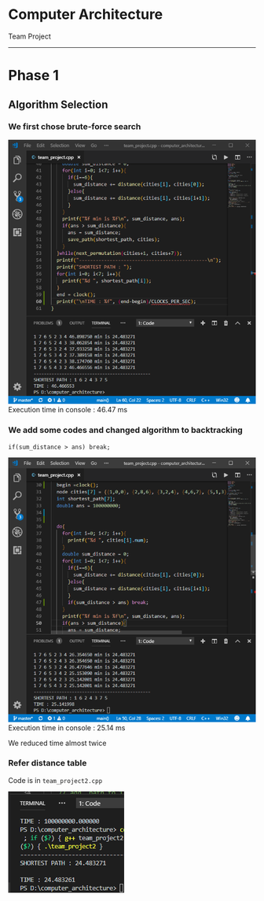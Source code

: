 # Computer Architecture
Team Project
- - -
# Phase 1
## Algorithm Selection
###  We first chose brute-force search
![brute_force](./image/time_brute_force.png)
Execution time in console : 46.47 ms

### We add some codes and changed algorithm to backtracking 
```
if(sum_distance > ans) break;
```

![backtracking](./image/time_backtracking.png)  
Execution time in console : 25.14 ms  

We reduced time almost twice

### Refer distance table
Code is in `team_project2.cpp`

![table](./image/time_table.png)
